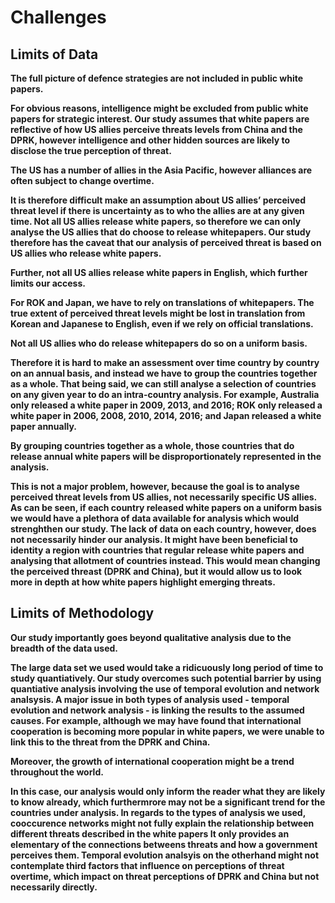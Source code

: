 # Challenges

## Limits of Data

<b>The full picture of defence strategies are not included in public white papers.<b>

For obvious reasons, intelligence might be excluded from public white papers for strategic interest. Our study assumes that white papers are reflective of how US allies perceive threats levels from China and the DPRK, however intelligence and other hidden sources are likely to disclose the true perception of threat. 

<b>The US has a number of allies in the Asia Pacific, however alliances are often subject to change overtime.<b>

It is therefore difficult make an assumption about US allies’ perceived threat level if there is uncertainty as to who the allies are at any given time. Not all US allies release white papers, so therefore we can only analyse the US allies that do choose to release whitepapers. Our study therefore has the caveat that our analysis of perceived threat is based on US allies who release white papers. 

<b>Further, not all US allies release white papers in English, which further limits our access.<b> 

For ROK and Japan, we have to rely on translations of whitepapers. The true extent of perceived threat levels might be lost in translation from Korean and Japanese to English, even if we rely on official translations. 

<b>Not all US allies who do release whitepapers do so on a uniform basis.<b>

Therefore it is hard to make an assessment over time country by country on an annual basis, and instead we have to group the countries together as a whole. That being said, we can still analyse a selection of countries on any given year to do an intra-country analysis. For example, Australia only released a white paper in 2009, 2013, and 2016; ROK only released a white paper in 2006, 2008, 2010, 2014, 2016; and Japan released a white paper annually. 

<b>By grouping countries together as a whole, those countries that do release annual white papers will be disproportionately represented in the analysis.<b> 

This is not a major problem, however, because the goal is to analyse perceived threat levels from US allies, not necessarily specific US allies. As can be seen, if each country released white papers on a uniform basis we would have a plethora of data available for analysis which would strenghthen our study. The lack of data on each country, however, does not necessarily hinder our analysis. It might have been beneficial to identity a region with countries that regular release white papers and analysing that allotment of countries instead. This would mean changing the perceived threast (DPRK and China), but it would allow us to look more in depth at how white papers highlight emerging threats. 

## Limits of Methodology

<b>Our study importantly goes beyond qualitative analysis due to the breadth of the data used.<b> 

The large data set we used would take a ridicuously long period of time to study quantiatively. Our study overcomes such potential barrier by using quantiative analysis involving the use of temporal evolution and network analsysis. A major issue in both types of analysis used - temporal evolution and network analysis - is linking the results to the assumed causes. For example, although we may have found that international cooperation is becoming more popular in white papers, we were unable to link this to the threat from the DPRK and China. 

<b>Moreover, the growth of international cooperation might be a trend throughout the world.<b> 

In this case, our analysis would only inform the reader what they are likely to know already, which furthermrore may not be a significant trend for the countries under analysis. In regards to the types of analysis we used, cooccurence networks might not fully explain the relationship between different threats described in the white papers It only provides an elementary of the connections betweens threats and how a government perceives them. Temporal evolution analsyis on the otherhand might not contemplate third factors that influence on perceptions of threat overtime, which impact on threat perceptions of DPRK and China but not necessarily directly. 

